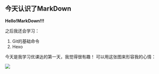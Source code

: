 ## 今天认识了MarkDown
**Hello!MarkDown!!!**

之后我还会学习：
1. Git的基础命令
1. Hexo

今天是我学习优课达的第一天，我觉得很有趣！
可以用这张图来形容我的心情：

![](https://qgt-style.oss-cn-hangzhou.aliyuncs.com/newcoursep4/g1/g1-2-2/tenor.gif)

